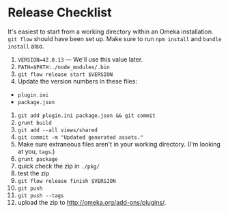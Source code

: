 
# Release Checklist

It's easiest to start from a working directory within an Omeka installation.
`git flow` should have been set up. Make sure to run `npm install` and `bundle
install` also.

1. `VERSION=42.0.13` — We'll use this value later.
1. `PATH=$PATH:./node_modules/.bin`
1. `git flow release start $VERSION`
1. Update the version numbers in these files:
  * `plugin.ini`
  * `package.json`
1. `git add plugin.ini package.json && git commit`
1. `grunt build`
1. `git add --all views/shared`
1. `git commit -m "Updated generated assets."`
1. Make sure extraneous files aren't in your working directory. (I'm looking at you, `tags`.)
1. `grunt package`
1. quick check the zip in `./pkg/`
1. test the zip
1. `git flow release finish $VERSION`
1. `git push`
1. `git push --tags`
1. upload the zip to http://omeka.org/add-ons/plugins/.


